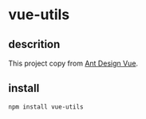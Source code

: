 # vue-utils

## descrition
This project copy from [Ant Design Vue](https://vue.ant.design/docs/vue/introduce/).

## install
```sh
npm install vue-utils
```

